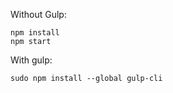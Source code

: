 
Without Gulp:

````
npm install
npm start
````

With gulp: 

````
sudo npm install --global gulp-cli
````